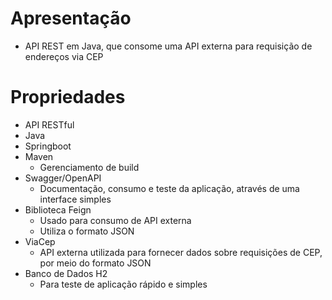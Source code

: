 


# Apresentação
- API REST em Java, que consome uma API externa para requisição de endereços via CEP


# Propriedades
- API RESTful
-  Java
-  Springboot
-  Maven
    - Gerenciamento de build 
-  Swagger/OpenAPI
    -  Documentação, consumo e teste da aplicação, através de uma interface simples
-  Biblioteca Feign
    - Usado para consumo de API externa
    - Utiliza o formato JSON
-  ViaCep
    - API externa utilizada para fornecer dados sobre requisições de CEP, por meio do formato JSON
- Banco de Dados H2
    - Para teste de aplicação rápido e simples

